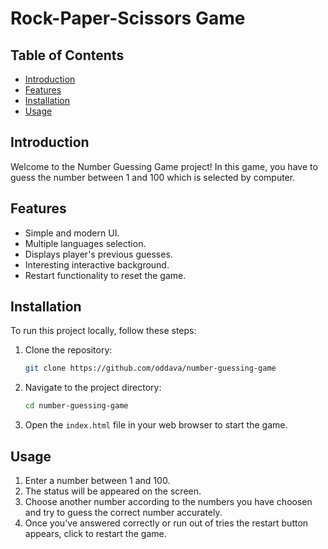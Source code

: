 # Rock-Paper-Scissors Game

## Table of Contents
- [Introduction](#introduction)
- [Features](#features)
- [Installation](#installation)
- [Usage](#usage)

## Introduction
Welcome to the Number Guessing Game project! In this game, you have to guess the number between 1 and 100 which is selected by computer.

## Features
- Simple and modern UI.
- Multiple languages selection.
- Displays player's previous guesses.
- Interesting interactive background.
- Restart functionality to reset the game.

## Installation
To run this project locally, follow these steps:

1. Clone the repository:
    ```sh
    git clone https://github.com/oddava/number-guessing-game
    ```
2. Navigate to the project directory:
    ```sh
    cd number-guessing-game
    ```
3. Open the `index.html` file in your web browser to start the game.

## Usage
1. Enter a number between 1 and 100.
3. The status will be appeared on the screen.
4. Choose another number according to the numbers you have choosen and try to guess the correct number accurately.
5. Once you've answered correctly or run out of tries the restart button appears, click to restart the game.